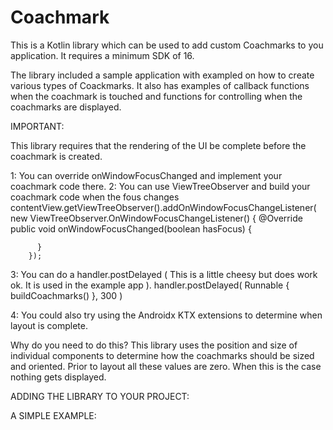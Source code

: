 # Coachmark
This is a Kotlin library which can be used to add custom Coachmarks to you application.
It requires a minimum SDK of 16.

The library included a sample application with exampled on how to create various types
of Coackmarks. It also has examples of callback functions when the coachmark is touched and
functions for controlling when the coachmarks are displayed.

IMPORTANT:

This library requires that the rendering of the UI be complete before the coachmark is 
created. 

1: You can override onWindowFocusChanged and implement your coachmark code there.
2: You can use ViewTreeObserver and build your coachmark code when the fous changes
     contentView.getViewTreeObserver().addOnWindowFocusChangeListener(
        new ViewTreeObserver.OnWindowFocusChangeListener() {
          @Override public void onWindowFocusChanged(boolean hasFocus) {
           
          }
        });
3: You can do a handler.postDelayed  ( This is a little cheesy but does work ok. It is used in the example app ). 
    handler.postDelayed( Runnable { buildCoachmarks() }, 300 )

4: You could also try using the Androidx KTX extensions to determine when layout is complete.

Why do you need to do this? 
This library uses the position and size of individual components to determine how the coachmarks should be 
sized and oriented. Prior to layout all these values are zero. When this is the case nothing gets displayed.

ADDING THE LIBRARY TO YOUR PROJECT:

A SIMPLE EXAMPLE:


